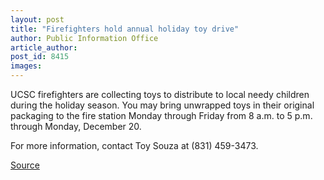 ```yaml
---
layout: post
title: "Firefighters hold annual holiday toy drive"
author: Public Information Office
article_author: 
post_id: 8415
images:
---
```


<a name="content" id="content"></a>
<p>
  UCSC firefighters are collecting toys to distribute to local needy children during the holiday season. You may bring unwrapped toys in their original packaging to the fire station Monday through Friday from 8 a.m. to 5 p.m. through Monday, December 20.
</p>
<p>
  For more information, contact Toy Souza at (831) 459-3473.
</p>
<p><a href="http://www1.ucsc.edu/currents/06-07/11-27/brief-toys.asp" title="Permalink to brief-toys">Source</a></p>
